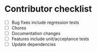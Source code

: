 # Contributor checklist

- [ ] Bug fixes include regression tests
- [ ] Chores
- [ ] Documentation changes
- [ ] Features include unit/acceptance tests
- [ ] Update dependencies
